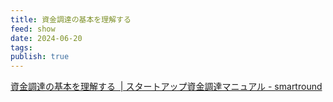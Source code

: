 ```yaml
---
title: 資金調達の基本を理解する
feed: show
date: 2024-06-20
tags: 
publish: true
---
```

[資金調達の基本を理解する  | スタートアップ資金調達マニュアル - smartround](https://jp.smartround.com/public/articles/fundraising/fl1)


